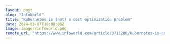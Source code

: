 ```yaml
---
layout: post
blog: "InfoWorld"
title: "Kubernetes is (not) a cost optimization problem"
date: 2024-03-07T10:00:00Z
image: images/infoworld.png
remote_url: "https://www.infoworld.com/article/3713286/kubernetes-is-not-a-cost-optimization-problem.html#tk.rss_applicationdevelopment"
---
```

